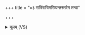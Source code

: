+++
title = "०३ रात्रिंरात्रिमरिष्यन्तस्तरेम तन्वा"

+++
<details><summary>मूलम् (VS)</summary>

रात्रिं॑रात्रि॒मरि॑ष्यन्त॒स्तरे॑म त॒न्वा᳡ व॒यम्।  
ग॑म्भी॒रमप्ल॑वा इव॒ न त॑रेयु॒ररा॑तयः ॥
</details>